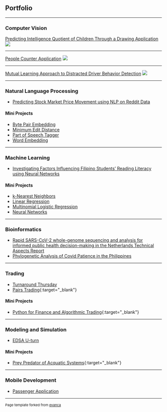 ## Portfolio

---

### Computer Vision

[Predicting Intelligence Quotient of Children Through a Drawing Application](/cv/1)
<img src="images/cv/overview.jpg?raw=true"/>

---

[People Counter Application](/cv/2)
<img src="images/cv/interface.gif?raw=true"/>

---

[Mutual Learning Approach to Distracted Driver Behavior Detection](/cv/3)
<img src="images/cv/architecture.png?raw=true"/>

---

### Natural Language Processing

-   [Predicting Stock Market Price Movement using NLP on Reddit Data](/nlp/1.pdf)

#### Mini Projects

-   [Byte Pair Embedding](/nlp/mini/1.pdf)
-   [Minimum Edit Distance](/nlp/mini/2.md)
-   [Part of Speech Tagger](/nlp/mini/3.md)
-   [Word Embedding](/nlp/mini/4.md)

---

### Machine Learning

-   [Investigating Factors Influencing Filipino Students’ Reading Literacy using Neural Networks](machine_learning/1.pdf)

#### Mini Projects

-   [k-Nearest Neighbors](/nlp/mini/1.md)
-   [Linear Regression](/nlp/mini/2.md)
-   [Multinomial Logistic Regression](/nlp/mini/3.pdf)
-   [Neural Networks](/nlp/mini/4.pdf)

---

### Bioinformatics

-   [Rapid SARS-CoV-2 whole-genome sequencing and analysis for informed public health decision-making in the Netherlands Technical Aspects Report](/trading/projects/1.pdf)
-   [Phylogenetic Analysis of Covid Patience in the Philippines](bioinformatics/projects/2.pdf)

---

### Trading

-   [Turnaround Thursday](/trading/1.md)
-   [Pairs Trading](https://github.com/sidnetopia/pairs-trading-strategy){:target="\_blank"}

#### Mini Projects

-   [Python for Finance and Algorithmic Trading](https://github.com/sidnetopia/python-for-finance-and-algorithmic-trading){:target="\_blank"}

---

### Modeling and Simulation

-   [EDSA U-turn](modeling_simulation/1.pdf)

#### Mini Projects

-   [Prey Predator of Acquatic Systems](https://github.com/sidnetopia/Prey-Predator-of-Acquatic-Systemsg){:target="\_blank"}

---

### Mobile Development

-   [Passenger Application](mobile/projects/1)

---

<p style="font-size:11px">Page template forked from <a href="https://github.com/evanca/quick-portfolio">evanca</a></p>
<!-- Remove above link if you don't want to attibute -->
